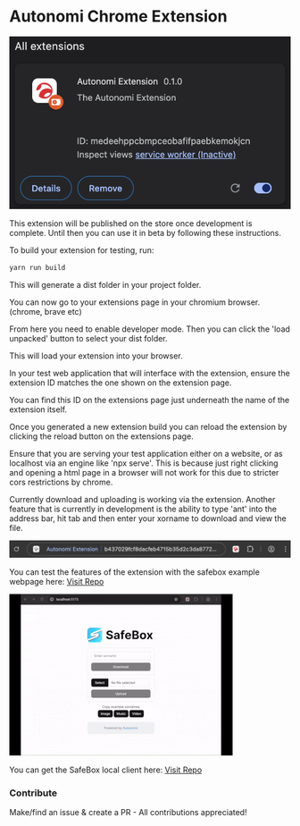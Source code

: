 # Autonomi Chrome Extension

![Autonomi Chrome Extension Page](https://github.com/SafeMedia/images/blob/main/impossible_futures/autonomi-extension-page.png)

This extension will be published on the store once development is complete. Until then you can use it in beta by following these instructions.

To build your extension for testing, run:

```bash
yarn run build
```

This will generate a dist folder in your project folder.

You can now go to your extensions page in your chromium browser. (chrome, brave etc)

From here you need to enable developer mode. Then you can click the 'load unpacked' button to select your dist folder.

This will load your extension into your browser.

In your test web application that will interface with the extension, ensure the extension ID matches the one shown on the extension page.

You can find this ID on the extensions page just underneath the name of the extension itself.

Once you generated a new extension build you can reload the extension by clicking the reload button on the extensions page.

Ensure that you are serving your test application either on a website, or as localhost via an engine like 'npx serve'. This is because just right clicking and opening a html page in a browser will not work for this due to stricter cors restrictions by chrome.

Currently download and uploading is working via the extension. Another feature that is currently in development is the ability to type 'ant' into the address bar, hit tab and then enter your xorname to download and view the file.

![Omni Feature](https://github.com/SafeMedia/images/blob/main/impossible_futures/safebox/safebox-omni.png)

You can test the features of the extension with the safebox example webpage here: [Visit Repo](https://github.com/SafeMedia/safebox-example-webpage)

![SafeBox Example Webpage](https://github.com/SafeMedia/images/blob/main/impossible_futures/safebox/safebox_gif.gif)

You can get the SafeBox local client here: [Visit Repo](https://github.com/SafeMedia/safebox-client)

### Contribute

Make/find an issue & create a PR - All contributions appreciated!
